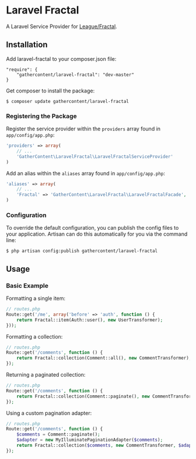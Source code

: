 # Laravel Fractal

A Laravel Service Provider for [League/Fractal](http://fractal.thephpleague.com).

## Installation

Add laravel-fractal to your composer.json file:

```
"require": {
    "gathercontent/laravel-fractal": "dev-master"
}
```

Get composer to install the package:

```
$ composer update gathercontent/laravel-fractal
```

### Registering the Package

Register the service provider within the ```providers``` array found in ```app/config/app.php```:

```php
'providers' => array(
    // ...
    'GatherContent\LaravelFractal\LaravelFractalServiceProvider'
)
```

Add an alias within the ```aliases``` array found in ```app/config/app.php```:


```php
'aliases' => array(
    // ...
    'Fractal' => 'GatherContent\LaravelFractal\LaravelFractalFacade',
)
```

### Configuration

To override the default configuration, you can publish the config files to your application.
Artisan can do this automatically for you via the command line:

```
$ php artisan config:publish gathercontent/laravel-fractal
```

## Usage

### Basic Example

Formatting a single item:

```php
// routes.php
Route::get('/me', array('before' => 'auth', function () {
    return Fractal::item(Auth::user(), new UserTransformer);
}));
```

Formatting a collection:

```php
// routes.php
Route::get('/comments', function () {
    return Fractal::collection(Comment::all(), new CommentTransformer);
});
```

Returning a paginated collection:

```php
// routes.php
Route::get('/comments', function () {
    return Fractal::collection(Comment::paginate(), new CommentTransformer);
});
```

Using a custom pagination adapter:

```php
// routes.php
Route::get('/comments', function () {
    $comments = Comment::paginate();
    $adapter = new MyIlluminatePaginationAdapter($comments);
    return Fractal::collection($comments, new CommentTransformer, $adapter);
});
```
